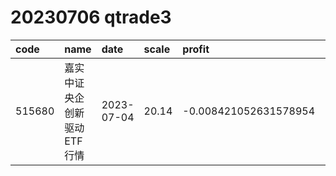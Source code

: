 
# 20230706 qtrade3
 | code | name | date | scale | profit | pattern | success_rate | success_cnt | fund_cnt | 
 | :----- | :----- | :----- | :----- | :----- | :----- | :----- | :----- | :----- | 
 | 515680 | 嘉实中证央企创新驱动ETF行情 | 2023-07-04 | 20.14 | -0.008421052631578954 | 111101**** | 0.8333333333333334 | 10 | 12 | 
